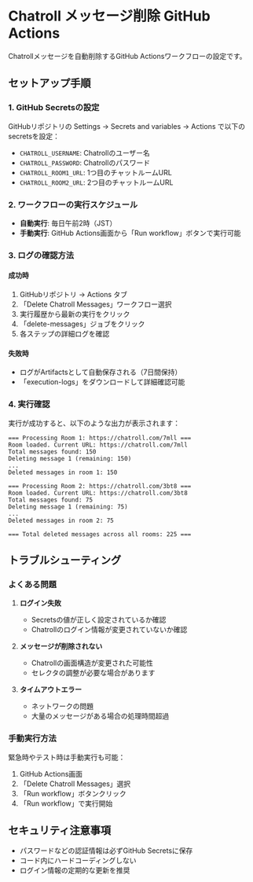# Chatroll メッセージ削除 GitHub Actions

Chatrollメッセージを自動削除するGitHub Actionsワークフローの設定です。

## セットアップ手順

### 1. GitHub Secretsの設定

GitHubリポジトリの Settings → Secrets and variables → Actions で以下のsecretsを設定：

- `CHATROLL_USERNAME`: Chatrollのユーザー名
- `CHATROLL_PASSWORD`: Chatrollのパスワード
- `CHATROLL_ROOM1_URL`: 1つ目のチャットルームURL
- `CHATROLL_ROOM2_URL`: 2つ目のチャットルームURL

### 2. ワークフローの実行スケジュール

- **自動実行**: 毎日午前2時（JST）
- **手動実行**: GitHub Actions画面から「Run workflow」ボタンで実行可能

### 3. ログの確認方法

#### 成功時
1. GitHubリポジトリ → Actions タブ
2. 「Delete Chatroll Messages」ワークフロー選択
3. 実行履歴から最新の実行をクリック
4. 「delete-messages」ジョブをクリック
5. 各ステップの詳細ログを確認

#### 失敗時
- ログがArtifactsとして自動保存される（7日間保持）
- 「execution-logs」をダウンロードして詳細確認可能

### 4. 実行確認

実行が成功すると、以下のような出力が表示されます：
```
=== Processing Room 1: https://chatroll.com/7mll ===
Room loaded. Current URL: https://chatroll.com/7mll
Total messages found: 150
Deleting message 1 (remaining: 150)
...
Deleted messages in room 1: 150

=== Processing Room 2: https://chatroll.com/3bt8 ===
Room loaded. Current URL: https://chatroll.com/3bt8
Total messages found: 75
Deleting message 1 (remaining: 75)
...
Deleted messages in room 2: 75

=== Total deleted messages across all rooms: 225 ===
```

## トラブルシューティング

### よくある問題

1. **ログイン失敗**
   - Secretsの値が正しく設定されているか確認
   - Chatrollのログイン情報が変更されていないか確認

2. **メッセージが削除されない**
   - Chatrollの画面構造が変更された可能性
   - セレクタの調整が必要な場合があります

3. **タイムアウトエラー**
   - ネットワークの問題
   - 大量のメッセージがある場合の処理時間超過

### 手動実行方法

緊急時やテスト時は手動実行も可能：
1. GitHub Actions画面
2. 「Delete Chatroll Messages」選択
3. 「Run workflow」ボタンクリック
4. 「Run workflow」で実行開始

## セキュリティ注意事項

- パスワードなどの認証情報は必ずGitHub Secretsに保存
- コード内にハードコーディングしない
- ログイン情報の定期的な更新を推奨
